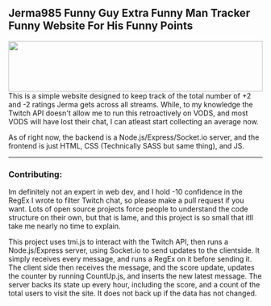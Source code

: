 ## Jerma985 Funny Guy Extra Funny Man Tracker Funny Website For His Funny Points

<img src="https://i.redd.it/b6hm1rjvsgc41.jpg" width=100% height="100" />
This is a simple website designed to keep track of the total number of +2 and -2 ratings Jerma gets across all streams. While, to my knowledge the Twitch API doesn't allow me to run this retroactively on VODS, and most VODS will have lost their chat, I can atleast start collecting an average now.

As of right now, the backend is a Node.js/Express/Socket.io server, and the frontend is just HTML, CSS (Technically SASS but same  thing), and JS.


------------

### Contributing:

Im definitely not an expert in web dev, and I hold -10 confidence in the RegEx I wrote to filter Twitch chat, so please make a pull request if you want. Lots of open source projects force people to understand the code structure on their own, but that is lame, and this project is so small that itll take me nearly no time to explain.

This project uses tmi.js to interact with the Twitch API, then runs a Node.js/Express server, using Socket.io to send updates to the clientside. It simply receives every message, and runs a RegEx on it before sending it. The client side then receives the message, and the score update, updates the counter by running CountUp.js, and inserts the new latest message. The server backs its state up every hour, including the score, and a count of the total users to visit the site. It does not back up if the data has not changed.
